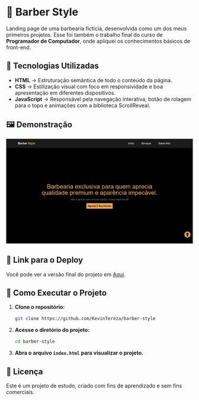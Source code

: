 # 💈 Barber Style
Landing page de uma barbearia fictícia, desenvolvida como um dos meus primeiros projetos. Esse foi também o trabalho final do curso de **Programador de Computador**, onde apliquei os conhecimentos básicos de front-end.

## 🚀 Tecnologias Utilizadas

- **HTML** → Estruturação semântica de todo o conteúdo da página.  
- **CSS** → Estilização visual com foco em responsividade e boa apresentação em diferentes dispositivos.  
- **JavaScript** → Responsável pela navegação interativa, botão de rolagem para o topo e animações com a biblioteca ScrollReveal.


## 🖼️ Demonstração


![Demonstração do Projeto](./assets/img/github-readme.png)

## 🔗 Link para o Deploy

Você pode ver a versão final do projeto em [Aqui](https://calc-js-iota.vercel.app/).

## 🔧 Como Executar o Projeto

1. **Clone o repositório:**

   ```bash
   git clone https://github.com/KevinTereza/barber-style
   ```

2. **Acesse o diretório do projeto:**

    ```bash
    cd barber-style
    ```

3. **Abra o arquivo `index.html` para visualizar o projeto.**


## 📄 Licença

Este é um projeto de estudo, criado com fins de aprendizado e sem fins comerciais.


